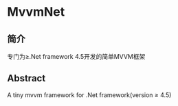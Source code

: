 # MvvmNet

## 简介
专门为≥.Net framework 4.5开发的简单MVVM框架
## Abstract
A tiny mvvm framework for .Net framework(version ≥ 4.5)
